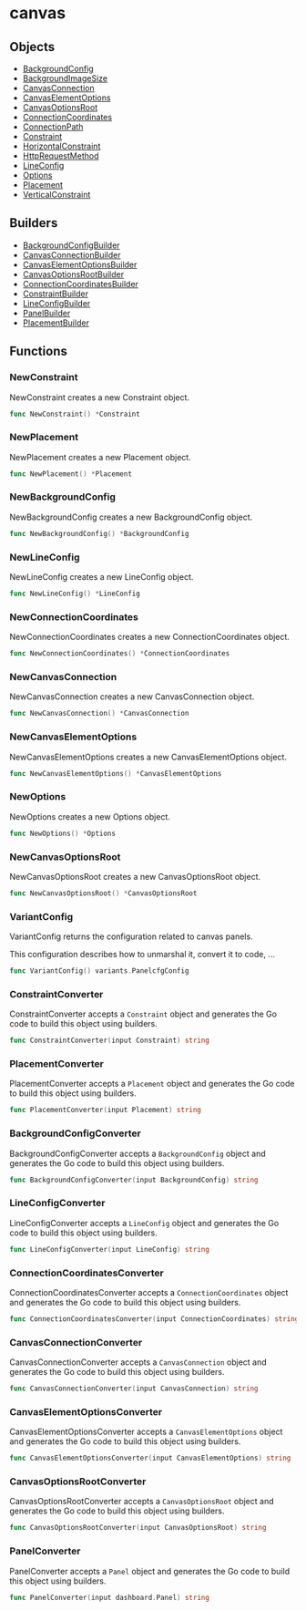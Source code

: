 # canvas

## Objects

 * <span class="badge object-type-struct"></span> [BackgroundConfig](./object-BackgroundConfig.md)
 * <span class="badge object-type-enum"></span> [BackgroundImageSize](./object-BackgroundImageSize.md)
 * <span class="badge object-type-struct"></span> [CanvasConnection](./object-CanvasConnection.md)
 * <span class="badge object-type-struct"></span> [CanvasElementOptions](./object-CanvasElementOptions.md)
 * <span class="badge object-type-struct"></span> [CanvasOptionsRoot](./object-CanvasOptionsRoot.md)
 * <span class="badge object-type-struct"></span> [ConnectionCoordinates](./object-ConnectionCoordinates.md)
 * <span class="badge object-type-enum"></span> [ConnectionPath](./object-ConnectionPath.md)
 * <span class="badge object-type-struct"></span> [Constraint](./object-Constraint.md)
 * <span class="badge object-type-enum"></span> [HorizontalConstraint](./object-HorizontalConstraint.md)
 * <span class="badge object-type-enum"></span> [HttpRequestMethod](./object-HttpRequestMethod.md)
 * <span class="badge object-type-struct"></span> [LineConfig](./object-LineConfig.md)
 * <span class="badge object-type-struct"></span> [Options](./object-Options.md)
 * <span class="badge object-type-struct"></span> [Placement](./object-Placement.md)
 * <span class="badge object-type-enum"></span> [VerticalConstraint](./object-VerticalConstraint.md)
## Builders

 * <span class="badge builder"></span> [BackgroundConfigBuilder](./builder-BackgroundConfigBuilder.md)
 * <span class="badge builder"></span> [CanvasConnectionBuilder](./builder-CanvasConnectionBuilder.md)
 * <span class="badge builder"></span> [CanvasElementOptionsBuilder](./builder-CanvasElementOptionsBuilder.md)
 * <span class="badge builder"></span> [CanvasOptionsRootBuilder](./builder-CanvasOptionsRootBuilder.md)
 * <span class="badge builder"></span> [ConnectionCoordinatesBuilder](./builder-ConnectionCoordinatesBuilder.md)
 * <span class="badge builder"></span> [ConstraintBuilder](./builder-ConstraintBuilder.md)
 * <span class="badge builder"></span> [LineConfigBuilder](./builder-LineConfigBuilder.md)
 * <span class="badge builder"></span> [PanelBuilder](./builder-PanelBuilder.md)
 * <span class="badge builder"></span> [PlacementBuilder](./builder-PlacementBuilder.md)
## Functions

### <span class="badge function"></span> NewConstraint

NewConstraint creates a new Constraint object.

```go
func NewConstraint() *Constraint
```

### <span class="badge function"></span> NewPlacement

NewPlacement creates a new Placement object.

```go
func NewPlacement() *Placement
```

### <span class="badge function"></span> NewBackgroundConfig

NewBackgroundConfig creates a new BackgroundConfig object.

```go
func NewBackgroundConfig() *BackgroundConfig
```

### <span class="badge function"></span> NewLineConfig

NewLineConfig creates a new LineConfig object.

```go
func NewLineConfig() *LineConfig
```

### <span class="badge function"></span> NewConnectionCoordinates

NewConnectionCoordinates creates a new ConnectionCoordinates object.

```go
func NewConnectionCoordinates() *ConnectionCoordinates
```

### <span class="badge function"></span> NewCanvasConnection

NewCanvasConnection creates a new CanvasConnection object.

```go
func NewCanvasConnection() *CanvasConnection
```

### <span class="badge function"></span> NewCanvasElementOptions

NewCanvasElementOptions creates a new CanvasElementOptions object.

```go
func NewCanvasElementOptions() *CanvasElementOptions
```

### <span class="badge function"></span> NewOptions

NewOptions creates a new Options object.

```go
func NewOptions() *Options
```

### <span class="badge function"></span> NewCanvasOptionsRoot

NewCanvasOptionsRoot creates a new CanvasOptionsRoot object.

```go
func NewCanvasOptionsRoot() *CanvasOptionsRoot
```

### <span class="badge function"></span> VariantConfig

VariantConfig returns the configuration related to canvas panels.

This configuration describes how to unmarshal it, convert it to code, …

```go
func VariantConfig() variants.PanelcfgConfig
```

### <span class="badge function"></span> ConstraintConverter

ConstraintConverter accepts a `Constraint` object and generates the Go code to build this object using builders.

```go
func ConstraintConverter(input Constraint) string
```

### <span class="badge function"></span> PlacementConverter

PlacementConverter accepts a `Placement` object and generates the Go code to build this object using builders.

```go
func PlacementConverter(input Placement) string
```

### <span class="badge function"></span> BackgroundConfigConverter

BackgroundConfigConverter accepts a `BackgroundConfig` object and generates the Go code to build this object using builders.

```go
func BackgroundConfigConverter(input BackgroundConfig) string
```

### <span class="badge function"></span> LineConfigConverter

LineConfigConverter accepts a `LineConfig` object and generates the Go code to build this object using builders.

```go
func LineConfigConverter(input LineConfig) string
```

### <span class="badge function"></span> ConnectionCoordinatesConverter

ConnectionCoordinatesConverter accepts a `ConnectionCoordinates` object and generates the Go code to build this object using builders.

```go
func ConnectionCoordinatesConverter(input ConnectionCoordinates) string
```

### <span class="badge function"></span> CanvasConnectionConverter

CanvasConnectionConverter accepts a `CanvasConnection` object and generates the Go code to build this object using builders.

```go
func CanvasConnectionConverter(input CanvasConnection) string
```

### <span class="badge function"></span> CanvasElementOptionsConverter

CanvasElementOptionsConverter accepts a `CanvasElementOptions` object and generates the Go code to build this object using builders.

```go
func CanvasElementOptionsConverter(input CanvasElementOptions) string
```

### <span class="badge function"></span> CanvasOptionsRootConverter

CanvasOptionsRootConverter accepts a `CanvasOptionsRoot` object and generates the Go code to build this object using builders.

```go
func CanvasOptionsRootConverter(input CanvasOptionsRoot) string
```

### <span class="badge function"></span> PanelConverter

PanelConverter accepts a `Panel` object and generates the Go code to build this object using builders.

```go
func PanelConverter(input dashboard.Panel) string
```


